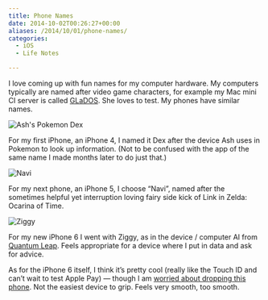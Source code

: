 ```yaml
---
title: Phone Names
date: 2014-10-02T00:26:27+00:00
aliases: /2014/10/01/phone-names/
categories:
  - iOS
  - Life Notes

---
```

I love coming up with fun names for my computer hardware. My computers typically are named after video game characters, for example my Mac mini CI server is called [GLaDOS][1]. She loves to test. My phones have similar names.

![Ash's Pokemon Dex][2]

For my first iPhone, an iPhone 4, I named it Dex after the device Ash uses in Pokemon to look up information. (Not to be confused with the app of the same name I made months later to do just that.)

![Navi][3]

For my next phone, an iPhone 5, I choose &#8220;Navi&#8221;, named after the sometimes helpful yet interruption loving fairy side kick of Link in Zelda: Ocarina of Time.

![Ziggy][4]

For my new iPhone 6 I went with Ziggy, as in the device / computer AI from [Quantum Leap][5]. Feels appropriate for a device where I put in data and ask for advice.

As for the iPhone 6 itself, I think it&#8217;s pretty cool (really like the Touch ID and can&#8217;t wait to test Apple Pay) &#8212; though I am [worried about dropping this phone][6]. Not the easiest device to grip. Feels very smooth, too smooth.

 [1]: https://www.youtube.com/watch?v=Y6ljFaKRTrI
 [2]: http://mikezornek.com/media/images/pokemon-dex-ash.png "Ash's Pokemon Dex"
 [3]: http://mikezornek.com/media/images/navi-hey-listen.png "Navi"
 [4]: http://mikezornek.com/media/images/ziggy-quantum-leap.png "Ziggy"
 [5]: https://www.youtube.com/watch?v=DjK9GJMBpt0
 [6]: https://twitter.com/zorn/status/517458849230757888
